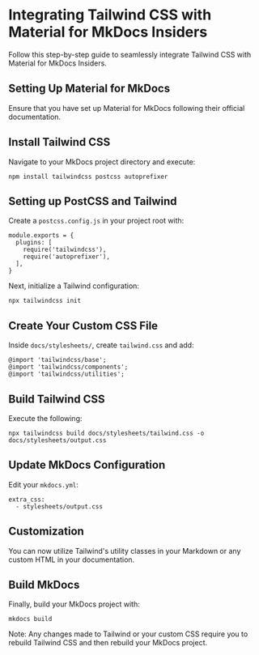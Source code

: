 # Integrating Tailwind CSS with Material for MkDocs Insiders

Follow this step-by-step guide to seamlessly integrate Tailwind CSS with Material for MkDocs Insiders.

## Setting Up Material for MkDocs

Ensure that you have set up Material for MkDocs following their official documentation.

## Install Tailwind CSS

Navigate to your MkDocs project directory and execute:

    npm install tailwindcss postcss autoprefixer

## Setting up PostCSS and Tailwind

Create a `postcss.config.js` in your project root with:

    module.exports = {
      plugins: [
        require('tailwindcss'),
        require('autoprefixer'),
      ],
    }

Next, initialize a Tailwind configuration:

    npx tailwindcss init

## Create Your Custom CSS File

Inside `docs/stylesheets/`, create `tailwind.css` and add:

    @import 'tailwindcss/base';
    @import 'tailwindcss/components';
    @import 'tailwindcss/utilities';

## Build Tailwind CSS

Execute the following:

    npx tailwindcss build docs/stylesheets/tailwind.css -o docs/stylesheets/output.css

## Update MkDocs Configuration

Edit your `mkdocs.yml`:

    extra_css:
      - stylesheets/output.css

## Customization

You can now utilize Tailwind's utility classes in your Markdown or any custom HTML in your documentation.

## Build MkDocs

Finally, build your MkDocs project with:

    mkdocs build

Note: Any changes made to Tailwind or your custom CSS require you to rebuild Tailwind CSS and then rebuild your MkDocs project.
